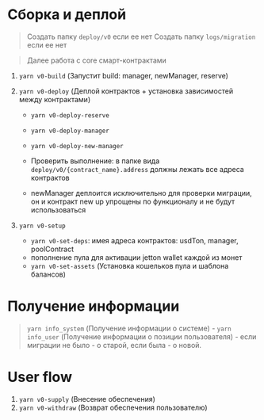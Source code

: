 
# Сборка и деплой
> Создать папку `deploy/v0` если ее нет
> Создать папку `logs/migration` если ее нет


> Далее работа с core смарт-контрактами

1. `yarn v0-build` (Запустит build:  manager, newManager, reserve)
2. `yarn v0-deploy` (Деплой контрактов + установка зависимостей между контрактами)
    - `yarn v0-deploy-reserve`
    - `yarn v0-deploy-manager`
    - `yarn v0-deploy-new-manager`

    - Проверить выполнение: в папке вида `deploy/v0/{contract_name}.address` должны лежать все адреса контрактов
    - newManager деплоится исключительно для проверки миграции, он и контракт new up упрощены по функционалу и не будут использоваться

4. `yarn v0-setup`
    - `yarn v0-set-deps`: имея адреса контрактов: usdTon, manager, poolContract
    - пополнение пула для активации jetton wallet каждой из монет
    - `yarn v0-set-assets` (Установка кошельков пула и шаблона балансов)


# Получение информации
> `yarn info_system` (Получение информации о системе) -
> `yarn info_user` (Получение информации о позиции пользователя) - если миграции не было - о старой, если была - о новой. 

# User flow
1. `yarn v0-supply` (Внесение обеспечения)
2. `yarn v0-withdraw` (Возврат обеспечения пользователю)

 <!-- - `yarn v0-migration` (Запуск миграции от владельца контракта  менеджер)
 - `v0-delete-manager` (После успешной миграции удаляем старый контракт менеджера) -->
